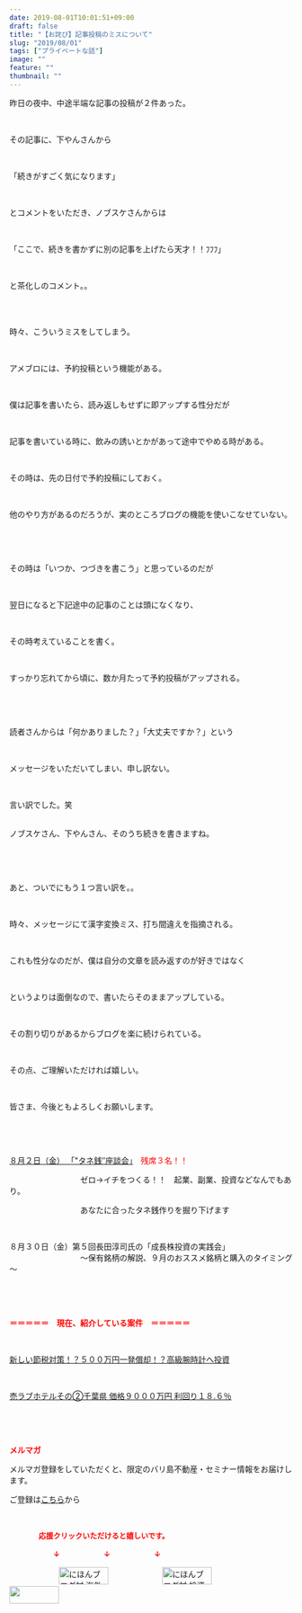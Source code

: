```yaml
---
date: 2019-08-01T10:01:51+09:00
draft: false
title: "【お詫び】記事投稿のミスについて"
slug: "2019/08/01"
tags: ["プライベートな話"]
image: ""
feature: ""
thumbnail: ""
---
```

<p>昨日の夜中、中途半端な記事の投稿が２件あった。</p><p> </p><p>その記事に、下やんさんから</p><p> </p><p>「続きがすごく気になります」</p><p> </p><p>とコメントをいただき、ノブスケさんからは</p><p> </p><p>「ここで、続きを書かずに別の記事を上げたら天才！！ﾌﾌﾌ」</p><p> </p><p>と茶化しのコメント。。</p><p> </p><p><br/>時々、こういうミスをしてしまう。</p><p> </p><p>アメブロには、予約投稿という機能がある。</p><p> </p><p>僕は記事を書いたら、読み返しもせずに即アップする性分だが</p><p> </p><p>記事を書いている時に、飲みの誘いとかがあって途中でやめる時がある。</p><p> </p><p>その時は、先の日付で予約投稿にしておく。</p><p> </p><p>他のやり方があるのだろうが、実のところブログの機能を使いこなせていない。</p><p> </p><p> </p><p>その時は「いつか、つづきを書こう」と思っているのだが</p><p> </p><p>翌日になると下記途中の記事のことは頭になくなり、</p><p> </p><p>その時考えていることを書く。</p><p> </p><p>すっかり忘れてから頃に、数か月たって予約投稿がアップされる。</p><p> </p><p> </p><p>読者さんからは「何かありました？」「大丈夫ですか？」という</p><p> </p><p>メッセージをいただいてしまい、申し訳ない。</p><p> </p><p>言い訳でした。笑</p><p><br/>ノブスケさん、下やんさん、そのうち続きを書きますね。</p><p> </p><p> </p><p>あと、ついでにもう１つ言い訳を。。</p><p> </p><p>時々、メッセージにて漢字変換ミス、打ち間違えを指摘される。</p><p> </p><p>これも性分なのだが、僕は自分の文章を読み返すのが好きではなく</p><p> </p><p>というよりは面倒なので、書いたらそのままアップしている。</p><p> </p><p>その割り切りがあるからブログを楽に続けられている。</p><p> </p><p>その点、ご理解いただければ嬉しい。</p><p> </p><p>皆さま、今後ともよろしくお願いします。</p><p> </p><p> </p><p><a href="entry-12490299208.html" target="_blank">８月２日（金） 「"タネ銭″座談会」</a>　<span style="color: rgb(255, 0, 0);">残席３名！！</span></p><p>　　　　　　　　　ゼロ→イチをつくる！！　起業、副業、投資などなんでもあり。</p><p>　　　　　　　　　あなたに合ったタネ銭作りを掘り下げます</p><p> </p><p>８月３０日（金）第５回長田淳司氏の「成長株投資の実践会」<br/>　　　　　　　　　～保有銘柄の解説、９月のおススメ銘柄と購入のタイミング～</p><p> </p><p> </p><p><span style="font-weight: bold;"><span style="color: rgb(255, 0, 0);">＝＝＝＝＝　現在、紹介している案件　＝＝＝＝＝</span></span></p><p> </p><p><a href="entry-12492433937.html" target="_blank">新しい節税対策！？５００万円一発償却！？高級腕時計へ投資</a></p><p> </p><p><a href="entry-12499583728.html" target="_blank">売ラブホテルその②千葉県 価格９０００万円 利回り１８.６％</a></p><p> </p><p> </p><p><span style="font-weight: bold;"><span style="color: rgb(255, 0, 0);">メルマガ</span></span></p><p>メルマガ登録をしていただくと、限定のバリ島不動産・セミナー情報をお届けします。</p><p>ご登録は<a href="f9eeVI" target="_blank">こちら</a>から</p><p style="text-align: center;"> </p><p><font color="#ff0000" size="2"><strong>　　　　応援クリックいただけると嬉しいです。</strong></font></p><p><font color="#ff0000" size="2"><strong>　　　　　　↓　　　　　　↓　　　　　　↓</strong></font></p><p><a href="ranking.html?p_cid=01260127" id="&amp;blogmura_banner"><img alt="にほんブログ村 海外生活ブログ バリ島情報へ" border="0" height="31" src="data:image/svg+xml;charset=utf-8,%3Csvg%20xmlns%3D%22http%3A%2F%2Fwww.w3.org%2F2000%2Fsvg%22%20title%3D%22Placeholder%20for%20Images%22%20role%3D%22presentation%22%20viewBox%3D%220%200%2088%2031%22%20%2F%3E" width="88" data-src="//overseas.blogmura.com/bali/img/bali88_31.gif" style="aspect-ratio: auto 88 / 31;"/><noscript><img alt="にほんブログ村 海外生活ブログ バリ島情報へ" border="0" height="31" src="//overseas.blogmura.com/bali/img/bali88_31.gif" width="88"></noscript></a>  <a href="ranking.html?p_cid=01260127" id="&amp;blogmura_banner"><img alt="にほんブログ村 投資ブログ 不動産投資へ" border="0" height="31" src="data:image/svg+xml;charset=utf-8,%3Csvg%20xmlns%3D%22http%3A%2F%2Fwww.w3.org%2F2000%2Fsvg%22%20title%3D%22Placeholder%20for%20Images%22%20role%3D%22presentation%22%20viewBox%3D%220%200%2088%2031%22%20%2F%3E" width="88" data-src="//investment.blogmura.com/hudousantoushi/img/hudousantoushi88_31.gif" style="aspect-ratio: auto 88 / 31;"/><noscript><img alt="にほんブログ村 投資ブログ 不動産投資へ" border="0" height="31" src="//investment.blogmura.com/hudousantoushi/img/hudousantoushi88_31.gif" width="88"></noscript></a> <a href="link.php?1804582" title="人気ブログランキングへ"><img border="0" height="31" src="data:image/svg+xml;charset=utf-8,%3Csvg%20xmlns%3D%22http%3A%2F%2Fwww.w3.org%2F2000%2Fsvg%22%20title%3D%22Placeholder%20for%20Images%22%20role%3D%22presentation%22%20viewBox%3D%220%200%2088%2031%22%20%2F%3E" width="88" data-src="https://blog.with2.net/img/banner/banner_22.gif" style="aspect-ratio: auto 88 / 31;"/><noscript><img border="0" height="31" src="https://blog.with2.net/img/banner/banner_22.gif" width="88"></noscript></a></p>

